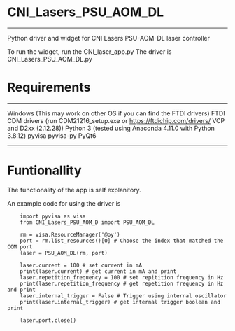 # CNI_Lasers_PSU_AOM_DL

___

Python driver and widget for CNI Lasers PSU-AOM-DL laser controller

To run the widget, run the CNI_laser_app.py
The driver is CNI_Lasers_PSU_AOM_DL.py

# Requirements

___

Windows (This may work on other OS if you can find the FTDI drivers)
FTDI CDM drivers (run CDM21216_setup.exe or https://ftdichip.com/drivers/ VCP and D2xx (2.12.28))
Python 3 (tested using Anaconda 4.11.0 with Python 3.8.12)
pyvisa
pyvisa-py
PyQt6

___

# Funtionallity
The functionality of the app is self explanitory.

An example code for using the driver is

        import pyvisa as visa
        from CNI_Lasers_PSU_AOM_D import PSU_AOM_DL

        rm = visa.ResourceManager('@py')
        port = rm.list_resources()[0] # Choose the index that matched the COM port
        laser = PSU_AOM_DL(rm, port)
        
        laser.current = 100 # set current in mA
        print(laser.current) # get current in mA and print
        laser.repetition_frequency = 100 # set repitition frequency in Hz
        print(laser.repetition_frequency # get repetition frequency in Hz and print
        laser.internal_trigger = False # Trigger using internal oscillator
        print(laser.internal_trigger) # get internal trigger boolean and print
        
        laser.port.close()
